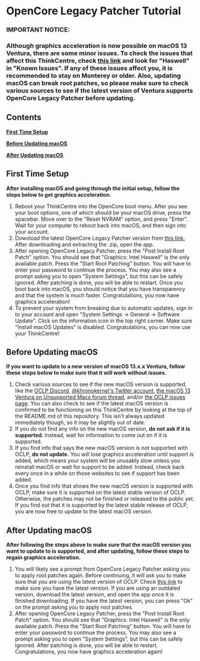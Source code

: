 # **OpenCore Legacy Patcher Tutorial**

### **IMPORTANT NOTICE:** 
### **Although graphics acceleration is now possible on macOS 13 Ventura, there are some minor issues. To check the issues that affect this ThinkCentre, check [this link](https://github.com/dortania/OpenCore-Legacy-Patcher/issues/1008/) and look for "Haswell" in "Known Issues". If any of these issues affect you, it is recommended to stay on Monterey or older. Also, updating macOS can break root patches, so please make sure to check various sources to see if the latest version of Ventura supports OpenCore Legacy Patcher before updating.**

## Contents

[**First Time Setup**](#first-time-setup)
  
[**Before Updating macOS**](#before-updating-macos)

[**After Updating macOS**](#after-updating-macos)

## First Time Setup

**After installing macOS and going through the initial setup, follow the steps below to get graphics acceleration.**

1. Reboot your ThinkCentre into the OpenCore boot menu. After you see your boot options, one of which should be your macOS drive, press the spacebar. Move over to the "Reset NVRAM" option, and press "Enter". Wait for your computer to reboot back into macOS, and then sign into your account.
2. Download the latest OpenCore Legacy Patcher version from [this link.](https://github.com/dortania/OpenCore-Legacy-Patcher/releases/tag/amfipass-beta-test) After downloading and extracting the .zip, open the app.
3. After opening OpenCore Legacy Patcher, press the "Post Install Root Patch" option. You should see that "Graphics: Intel Haswell" is the only available patch. Press the "Start Root Patching" button. You will have to enter your password to continue the process. You may also see a prompt asking you to open "System Settings", but this can be safely ignored. After patching is done, you will be able to restart. Once you boot back into macOS, you should notice that you have transparency and that the system is much faster. Congratulations, you now have graphics acceleration!
4. To prevent your system from breaking due to automatic updates, sign in to your account and open "System Settings -> General -> Software Update". Click on the information icon in the top right corner. Make sure "Install macOS Updates" is disabled. Congratulations, you can now use your ThinkCentre!

## Before Updating macOS

**If you want to update to a new version of macOS 13.x.x Ventura, follow these steps below to make sure that it will work without issues.**

1. Check various sources to see if the new macOS version is supported, like the [OCLP Discord](https://discord.gg/rqdPgH8xSN), [@khronokernel's Twitter account](https://twitter.com/khronokernel), [the macOS 13 Ventura on Unsupported Macs forum thread](https://forums.macrumors.com/threads/macos-13-ventura-on-unsupported-macs-thread.2346881/), and/or [the OCLP issues page](https://github.com/dortania/OpenCore-Legacy-Patcher/issues). You can also check to see if the latest macOS version is confirmed to be functioning on this ThinkCentre by looking at the top of the README.md of this repository. This isn't always updated immediately though, so it may be slightly out of date.
2. If you do not find any info on the new macOS version, **do not ask if it is supported.** Instead, wait for information to come out on if it is supported.
3. If you find info that says the new macOS version is not supported with OCLP, **do not update.** You will lose graphics acceleration until support is added, which means your system will be unusably slow unless you reinstall macOS or wait for support to be added. Instead, check back every once in a while on those websites to see if support has been added.
4. Once you find info that shows the new macOS version is supported with OCLP, make sure it is supported on the latest stable version of OCLP. Otherwise, the patches may not be finished or released to the public yet. If you find out that it is supported by the latest stable release of OCLP, you are now free to update to the latest macOS version.

## After Updating macOS

**After following the steps above to make sure that the macOS version you want to update to is supported, and after updating, follow these steps to regain graphics acceleration.**

1. You will likely see a prompt from OpenCore Legacy Patcher asking you to apply root patches again. Before continuing, it will ask you to make sure that you are using the latest version of OCLP. Check [this link](https://github.com/dortania/OpenCore-Legacy-Patcher/releases/tag/amfipass-beta-test) to make sure you have the latest version. If you are using an outdated version, download the latest version, and open the app once it is finished downloading. If you have the latest version, you can press "Ok" on the prompt asking you to apply root patches.
2. After opening OpenCore Legacy Patcher, press the "Post Install Root Patch" option. You should see that "Graphics: Intel Haswell" is the only available patch. Press the "Start Root Patching" button. You will have to enter your password to continue the process. You may also see a prompt asking you to open "System Settings", but this can be safely ignored. After patching is done, you will be able to restart. Congratulations, you now have graphics acceleration again! 
